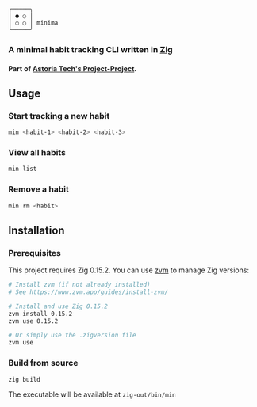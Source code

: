     ╭─────╮
    │ ● ○ │
    │ ○ ○ │ minima
    ╰─────╯

### A minimal habit tracking CLI written in [Zig](https://ziglang.org/)
#### Part of [Astoria Tech's Project-Project](https://astoria.app/project-project/).

## Usage

### Start tracking a new habit
```bash
min <habit-1> <habit-2> <habit-3>
```

### View all habits
```bash
min list
```

### Remove a habit
```bash
min rm <habit>
```

## Installation

### Prerequisites

This project requires Zig 0.15.2. You can use [zvm](https://www.zvm.app/) to manage Zig versions:

```bash
# Install zvm (if not already installed)
# See https://www.zvm.app/guides/install-zvm/

# Install and use Zig 0.15.2
zvm install 0.15.2
zvm use 0.15.2

# Or simply use the .zigversion file
zvm use
```

### Build from source

```bash
zig build
```

The executable will be available at `zig-out/bin/min`
